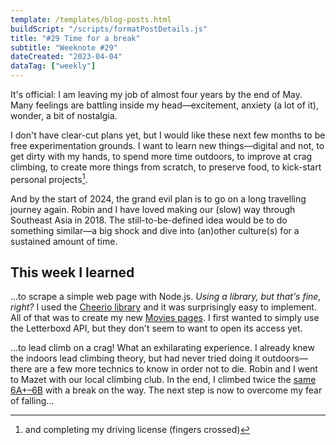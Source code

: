 ```yaml
---
template: /templates/blog-posts.html
buildScript: "/scripts/formatPostDetails.js"
title: "#29 Time for a break"
subtitle: "Weeknote #29"
dateCreated: "2023-04-04"
dataTag: ["weekly"]
---
```


It's official: I am leaving my job of almost four years by the end of May. Many feelings are battling inside my head—excitement, anxiety (a lot of it), wonder, a bit of nostalgia.

I don't have clear-cut plans yet, but I would like these next few months to be free experimentation grounds. I want to learn new things—digital and not, to get dirty with my hands, to spend more time outdoors, to improve at crag climbing, to create more things from scratch, to preserve food, to kick-start personal projects[^1].

And by the start of 2024, the grand evil plan is to go on a long travelling journey again. Robin and I have loved making our (slow) way through Southeast Asia in 2018. The still-to-be-defined idea would be to do something similar—a big shock and dive into (an)other culture(s) for a sustained amount of time.

[^1]: and completing my driving license (fingers crossed)

## This week I learned

...to scrape a simple web page with Node.js. _Using a library, but that's fine, right?_ I used the [Cheerio library](https://www.npmjs.com/package/cheerio) and it was surprisingly easy to implement. All of that was to create my new [Movies pages](/movies/). I first wanted to simply use the Letterboxd API, but they don't seem to want to open its access yet.

...to lead climb on a crag! What an exhilarating experience. I already knew the indoors lead climbing theory, but had never tried doing it outdoors—there are a few more technics to know in order not to die. Robin and I went to Mazet with our local climbing club. In the end, I climbed twice the [same 6A+–6B](https://www.thecrag.com/fr/grimper/france/mazet-plage/route/974536671) with a break on the way. The next step is now to overcome my fear of falling...
